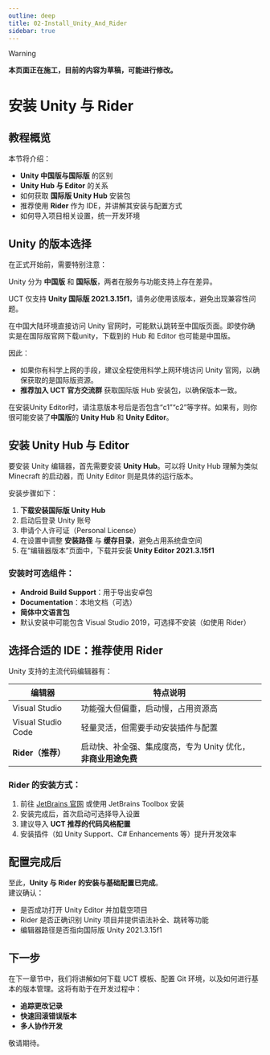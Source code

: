 ```yaml
---
outline: deep
title: 02-Install_Unity_And_Rider
sidebar: true
---
```


> [!WARNING]
> **本页面正在施工，目前的内容为草稿，可能进行修改。**


# 安装 Unity 与 Rider

## 教程概览

本节将介绍：

- **Unity 中国版与国际版** 的区别
- **Unity Hub 与 Editor** 的关系
- 如何获取 **国际版 Unity Hub** 安装包
- 推荐使用 **Rider** 作为 IDE，并讲解其安装与配置方式
- 如何导入项目相关设置，统一开发环境

## Unity 的版本选择

在正式开始前，需要特别注意：

Unity 分为 **中国版** 和 **国际版**，两者在服务与功能支持上存在差异。

UCT 仅支持 **Unity 国际版 2021.3.15f1**，请务必使用该版本，避免出现兼容性问题。

在中国大陆环境直接访问 Unity 官网时，可能默认跳转至中国版页面。即使你确实是在国际版官网下载unity，下载到的 Hub 和 Editor 也可能是中国版。

因此：
- 如果你有科学上网的手段，建议全程使用科学上网环境访问 Unity 官网，以确保获取的是国际版资源。
- **推荐加入 UCT 官方交流群** 获取国际版 Hub 安装包，以确保版本一致。

在安装Unity Editor时，请注意版本号后是否包含“c1”“c2”等字样。如果有，则你很可能安装了**中国版**的 **Unity Hub** 和 **Unity Editor**。

## 安装 Unity Hub 与 Editor

要安装 Unity 编辑器，首先需要安装 **Unity Hub**。可以将 Unity Hub 理解为类似 Minecraft 的启动器，而 Unity Editor 则是具体的运行版本。

安装步骤如下：

1. **下载安装国际版 Unity Hub**
2. 启动后登录 Unity 账号
3. 申请个人许可证（Personal License）
4. 在设置中调整 **安装路径** 与 **缓存目录**，避免占用系统盘空间
5. 在“编辑器版本”页面中，下载并安装 **Unity Editor 2021.3.15f1**

### 安装时可选组件：

- **Android Build Support**：用于导出安卓包
- **Documentation**：本地文档（可选）
- **简体中文语言包**
- 默认安装中可能包含 Visual Studio 2019，可选择不安装（如使用 Rider）

## 选择合适的 IDE：推荐使用 Rider

Unity 支持的主流代码编辑器有：

| 编辑器             | 特点说明                                       |
|------------------|----------------------------------------------|
| Visual Studio    | 功能强大但偏重，启动慢，占用资源高               |
| Visual Studio Code | 轻量灵活，但需要手动安装插件与配置               |
| **Rider（推荐）** | 启动快、补全强、集成度高，专为 Unity 优化，**非商业用途免费** |

### Rider 的安装方式：

1. 前往 [JetBrains 官网](https://www.jetbrains.com/rider/) 或使用 JetBrains Toolbox 安装
2. 安装完成后，首次启动可选择导入设置
3. 建议导入 **UCT 推荐的代码风格配置**
4. 安装插件（如 Unity Support、C# Enhancements 等）提升开发效率

## 配置完成后

至此，**Unity 与 Rider 的安装与基础配置已完成**。  
建议确认：

- 是否成功打开 Unity Editor 并加载空项目
- Rider 是否正确识别 Unity 项目并提供语法补全、跳转等功能
- 编辑器路径是否指向国际版 Unity 2021.3.15f1

## 下一步

在下一章节中，我们将讲解如何下载 UCT 模板、配置 Git 环境，以及如何进行基本的版本管理。这将有助于在开发过程中：

- **追踪更改记录**
- **快速回滚错误版本**
- **多人协作开发**

敬请期待。

